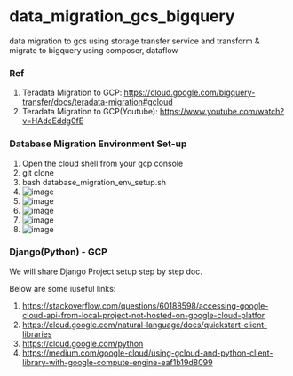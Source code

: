 # data_migration_gcs_bigquery
data migration to gcs using storage transfer service and transform &amp; migrate to bigquery using composer, dataflow

### Ref
1. Teradata Migration to GCP: https://cloud.google.com/bigquery-transfer/docs/teradata-migration#gcloud
2. Teradata Migration to GCP(Youtube): https://www.youtube.com/watch?v=HAdcEddg0fE 


### Database Migration Environment Set-up
1. Open the cloud shell from your gcp console
2. git clone 
3. bash database_migration_env_setup.sh
4. ![image](https://user-images.githubusercontent.com/46111257/141755363-b626f039-197c-488c-9781-b72fdc5f5c8c.png)
5. ![image](https://user-images.githubusercontent.com/46111257/142032653-e1b30e5b-b7ca-4854-b51b-a18d4060d024.png)
6. ![image](https://user-images.githubusercontent.com/46111257/142032563-83b4fb0a-1b29-4092-9e09-ee032b8cda6f.png)
7. ![image](https://user-images.githubusercontent.com/46111257/142032800-b3de7690-46c2-437e-902b-a8b21dca8b79.png)
8. ![image](https://user-images.githubusercontent.com/46111257/142033081-7db3be98-8c34-432a-af51-a1cd03357a8e.png)


### Django(Python) - GCP
We will share Django Project setup step by step doc.

Below are some iuseful links:
1.  https://stackoverflow.com/questions/60188598/accessing-google-cloud-api-from-local-project-not-hosted-on-google-cloud-platfor
2.  https://cloud.google.com/natural-language/docs/quickstart-client-libraries
3.  https://cloud.google.com/python
4.  https://medium.com/google-cloud/using-gcloud-and-python-client-library-with-google-compute-engine-eaf1b19d8099



